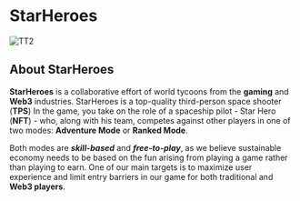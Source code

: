 # StarHeroes
![TT2](https://user-images.githubusercontent.com/111981797/186460448-a31a0fb0-1d25-4462-9df2-687da23cb69e.png)
## About StarHeroes 
__StarHeroes__ is a collaborative effort of world tycoons from the __gaming__ and __Web3__ industries.
StarHeroes is a top-quality third-person space shooter (__TPS__) In the game, you take on the role of a spaceship pilot - Star Hero (__NFT__) - who, along with his team, competes against other players in one of two modes: __Adventure Mode__ or __Ranked Mode__. 

Both modes are ___skill-based___ and ___free-to-play___, as we believe sustainable economy needs to be based on the fun arising from playing a game rather than playing to earn.  One of our main targets is to maximize user experience and limit entry barriers in our game for both traditional and __Web3 players__. 
